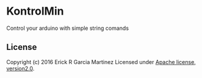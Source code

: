 # KontrolMin
Control your arduino with simple string comands

## License
Copyright (c) 2016 Erick R Garcia Martinez
Licensed under [Apache license, version2.0](LICENSE).

